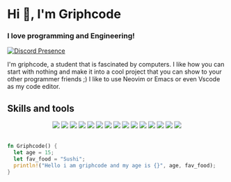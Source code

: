 <h1>Hi 👋, I'm Griphcode</h1>
<h3>I love programming and Engineering!</h3> 

[![Discord Presence](https://lanyard.cnrad.dev/api/830771139486679100?theme=dark)](https://discord.com/users/830771139486679100)

I'm griphcode, a student that is fascinated by computers. I like how you can start with nothing and make it into a cool project that you can show to your other programmer friends ;) 
I like to use Neovim or Emacs or even Vscode as my code editor.

 ##  Skills and tools 
<div align="center">
<img src="https://img.shields.io/badge/Electron-191970?style=for-the-badge&logo=Electron&logoColor=white">
<img src="https://img.shields.io/badge/react-%2320232a.svg?style=for-the-badge&logo=react&logoColor=%2361DAFB">
<img src="https://img.shields.io/badge/vuejs-%2335495e.svg?style=for-the-badge&logo=vuedotjs&logoColor=%234FC08D">
<img src="https://img.shields.io/badge/vercel-%23000000.svg?style=for-the-badge&logo=vercel&logoColor=white">
<img src="https://img.shields.io/badge/Emacs-%237F5AB6.svg?&style=for-the-badge&logo=gnu-emacs&logoColor=white">
<img src="https://img.shields.io/badge/NeoVim-%2357A143.svg?&style=for-the-badge&logo=neovim&logoColor=white">
<img src="https://img.shields.io/badge/rust-%23000000.svg?style=for-the-badge&logo=rust&logoColor=white">
<img src="https://img.shields.io/badge/Arch%20Linux-1793D1?logo=arch-linux&logoColor=fff&style=for-the-badge">
<img src="https://img.shields.io/badge/-FreeBSD-%23870000?style=for-the-badge&logo=freebsd&logoColor=white">
<img src="https://img.shields.io/badge/Windows-0078D6?style=for-the-badge&logo=windows&logoColor=white">
<img src="https://img.shields.io/badge/nginx-%23009639.svg?style=for-the-badge&logo=nginx&logoColor=white">
<img src="https://img.shields.io/badge/git-%23F05033.svg?style=for-the-badge&logo=git&logoColor=white">
<img src="https://img.shields.io/badge/Gitea-34495E?style=for-the-badge&logo=gitea&logoColor=5D9425">
<img src="https://img.shields.io/badge/github-%23121011.svg?style=for-the-badge&logo=github&logoColor=white">
<img src="https://img.shields.io/badge/docker-%230db7ed.svg?style=for-the-badge&logo=docker&logoColor=white">
</div>

<br />

```rs
fn Griphcode() {
  let age = 15;
  let fav_food = "Sushi";
  println!("Hello i am griphcode and my age is {}", age, fav_food);
}
```

